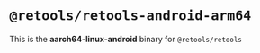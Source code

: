# `@retools/retools-android-arm64`

This is the **aarch64-linux-android** binary for `@retools/retools`
